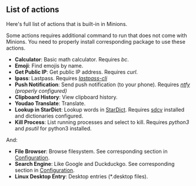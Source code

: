 ## List of actions

Here's full list of actions that is built-in in Minions.

Some actions requires additional command to run that does not come with Minions. You need to properly install corresponding package to use these actions.


- **Calculator**: Basic math calculator. Requires *bc*.
- **Emoji**: Find emojis by name.
- **Get Public IP**: Get public IP address. Requires *curl*.
- **lpass**: Lastpass. Requires *[lastpass-cli](https://github.com/lastpass/lastpass-cli)*
- **Push Notification**: Send push notification (to your phone). Requires *[ntfy](https://github.com/dschep/ntfy) (properly configured)*
- **Clipboard History**: View clipboard history.
- **Youdao Translate**: Translate.
- **Lookup in StarDict**: Lookup words in [StarDict](http://stardict-4.sourceforge.net/). Requires [sdcv](https://dushistov.github.io/sdcv/) installed and dictionaries configured.
- **Kill Process**: List running processes and select to kill. Requires *python3* and *psutil* for python3 installed.

And:

- **File Browser**: Browse filesystem. See corresponding section in [Configuration](./config.md).
- **Search Engine**: Like Google and Duckduckgo. See corresponding section in [Configuration](./config.md).
- **Linux Desktop Entry**: Desktop entries (*.desktop files).
